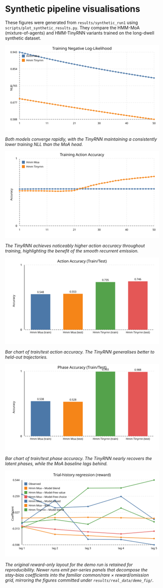 # Synthetic pipeline visualisations

These figures were generated from `results/synthetic_run1` using `scripts/plot_synthetic_results.py`. They compare the HMM-MoA (mixture-of-agents) and HMM-TinyRNN variants trained on the long-dwell synthetic dataset.

![Training negative log-likelihood trends](../fig/synthetic_run1_train_nll.svg)

*Both models converge rapidly, with the TinyRNN maintaining a consistently lower training NLL than the MoA head.*

![Training action accuracy](../fig/synthetic_run1_train_accuracy.svg)

*The TinyRNN achieves noticeably higher action accuracy throughout training, highlighting the benefit of the smooth recurrent emission.*

![Action accuracy by split](../fig/synthetic_run1_action_accuracy.svg)

*Bar chart of train/test action accuracy. The TinyRNN generalises better to held-out trajectories.*

![Phase accuracy by split](../fig/synthetic_run1_phase_accuracy.svg)

*Bar chart of train/test phase accuracy. The TinyRNN nearly recovers the latent phases, while the MoA baseline lags behind.*

![Trial-history regressions (legacy reward view)](../fig/synthetic_run1_trial_history_reward.svg)

*The original reward-only layout for the demo run is retained for reproducibility. Newer runs emit per-series panels that decompose the stay-bias coefficients into the familiar common/rare × reward/omission grid, mirroring the figures committed under `results/real_data/demo_fig/`.*

